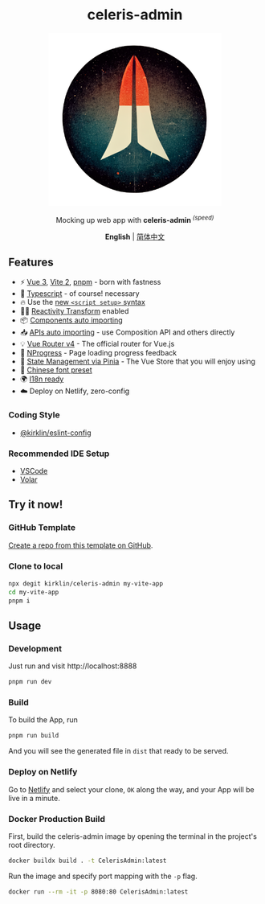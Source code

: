 <div align='center'>
<h1>celeris-admin </h1>
<img src='README.assets/logo.png' alt='celeris-admin - Opinionated Vite Starter Template' width='344'/>
</div>

<p align='center'>
Mocking up web app with <b>celeris-admin </b><sup><em>(speed)</em></sup><br>
</p>

<div align='center'>
<b>English</b> | <a href="README.zh-CN.md">简体中文</a>
</div>

## Features

- ⚡  [Vue 3](https://github.com/vuejs/vue-next), [Vite 2](https://github.com/vitejs/vite), [pnpm](https://pnpm.js.org/) - born with fastness
- 💪 [Typescript](https://www.typescriptlang.org/) - of course! necessary
- 🔥 Use the [new `<script setup>` syntax](https://github.com/vuejs/rfcs/pull/227)
- 🤙🏻 [Reactivity Transform](https://vuejs.org/guide/extras/reactivity-transform.html) enabled
- 📦 [Components auto importing](./src/components)
- 📥 [APIs auto importing](https://github.com/antfu/unplugin-auto-import) - use Composition API and others directly
- 💡 [Vue Router v4](https://router.vuejs.org/zh/) - The official router for Vue.js
- 🎉 [NProgress](https://github.com/rstacruz/nprogress) - Page loading progress feedback
- 🍍 [State Management via Pinia](https://pinia.esm.dev/) - The Vue Store that you will enjoy using
- 📜 [Chinese font preset]()
- 🌍 [I18n ready](./src/locales)
- ☁️ Deploy on Netlify, zero-config


### Coding Style

- [@kirklin/eslint-config](https://github.com/kirklin/eslint-config)

### Recommended IDE Setup

- [VSCode](https://code.visualstudio.com/)
- [Volar](https://marketplace.visualstudio.com/items?itemName=johnsoncodehk.volar)


## Try it now!

### GitHub Template

[Create a repo from this template on GitHub](https://github.com/kirklin/celeris-admin/generate).

### Clone to local

```bash
npx degit kirklin/celeris-admin my-vite-app
cd my-vite-app
pnpm i
```

## Usage

### Development

Just run and visit http://localhost:8888

```bash
pnpm run dev
```

### Build

To build the App, run

```bash
pnpm run build
```

And you will see the generated file in `dist` that ready to be served.


### Deploy on Netlify

Go to [Netlify](https://app.netlify.com/start) and select your clone, `OK` along the way, and your App will be live in a minute.

### Docker Production Build

First, build the celeris-admin image by opening the terminal in the project's root directory.

```bash
docker buildx build . -t CelerisAdmin:latest
```

Run the image and specify port mapping with the `-p` flag.

```bash
docker run --rm -it -p 8080:80 CelerisAdmin:latest
```

